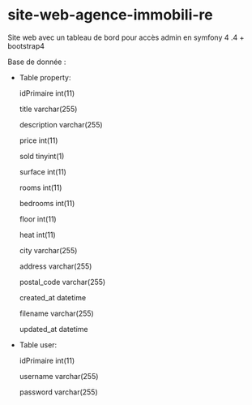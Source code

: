 # site-web-agence-immobili-re
Site web avec un tableau de bord pour accès admin en symfony 4 .4 + bootstrap4

Base de donnée :
- Table property:

  idPrimaire	int(11)	
  
  title	varchar(255)
  
  description	varchar(255)
  
  price	int(11)	
  
  sold	tinyint(1)
  
  surface	int(11)	
  
  rooms	int(11)	
  
  bedrooms	int(11)	
  
  floor	int(11)	
  
  heat	int(11)	
  
  city	varchar(255)
  
  address	varchar(255)	
  
  postal_code	varchar(255)	
  
  created_at	datetime	
  
  filename	varchar(255)	
	
  updated_at	datetime	

- Table user:
  
  idPrimaire	int(11)	
  
  username	varchar(255)	
  
  password	varchar(255)
  
